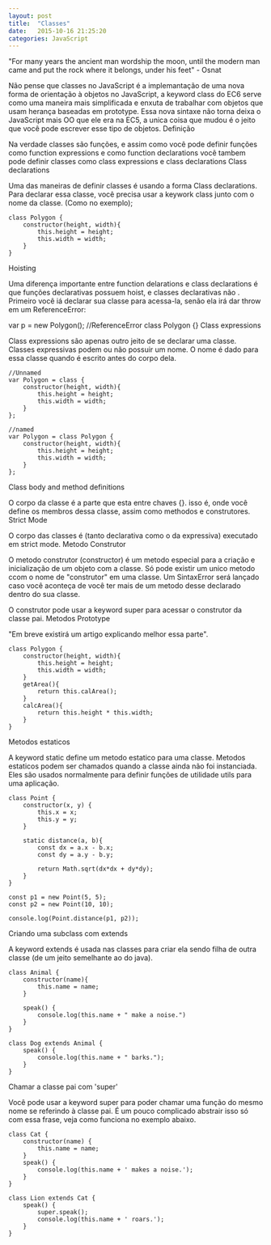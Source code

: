 ```yaml
---
layout: post
title:  "Classes"
date:   2015-10-16 21:25:20
categories: JavaScript 
---
```


"For many years the ancient man wordship the moon, until the modern man came and put the rock where it belongs, under his feet" - Osnat

Não pense que classes no JavaScript é a implemantação de uma nova forma de orientação à objetos no JavaScript, a keyword class do EC6 serve como uma maneira mais simplificada e enxuta de trabalhar com objetos que usam herança baseadas em prototype. Essa nova sintaxe não torna deixa o JavaScript mais OO que ele era na EC5, a unica coisa que mudou é o jeito que você pode escrever esse tipo de objetos.
Definição

Na verdade classes são funções, e assim como você pode definir funções como function expressions e como function declarations você tambem pode definir classes como class expressions e class declarations
Class declarations

Uma das maneiras de definir classes é usando a forma Class declarations. Para declarar essa classe, você precisa usar a keywork class junto com o nome da classe. (Como no exemplo);

    class Polygon {
        constructor(height, width){
            this.height = height;
            this.width = width;
        }
    }

Hoisting

Uma diferença importante entre function delarations e class declarations é que funções declarativas possuem hoist, e classes declarativas não . Primeiro você iá declarar sua classe para acessa-la, senão ela irá dar throw em um ReferenceError:

var p = new Polygon(); //ReferenceError class Polygon {}
Class expressions

Class expressions são apenas outro jeito de se declarar uma classe. Classes expressivas podem ou não possuir um nome. O nome é dado para essa classe quando é escrito antes do corpo dela.

    //Unnamed
    var Polygon = class {
        constructor(height, width){
            this.height = height;
            this.width = width;
        }
    };

    //named
    var Polygon = class Polygon {
        constructor(height, width){
            this.height = height;
            this.width = width;
        }
    };

Class body and method definitions

O corpo da classe é a parte que esta entre chaves {}. isso é, onde você define os membros dessa classe, assim como methodos e construtores.
Strict Mode

O corpo das classes é (tanto declarativa como o da expressiva) executado em strict mode.
Metodo Construtor

O metodo construtor (constructor) é um metodo especial para a criação e inicialização de um objeto com a classe. Só pode existir um unico metodo ccom o nome de "construtor" em uma classe. Um SintaxError será lançado caso você aconteça de você ter mais de um metodo desse declarado dentro do sua classe.

O construtor pode usar a keyword super para acessar o construtor da classe pai.
Metodos Prototype

"Em breve existirá um artigo explicando melhor essa parte".

    class Polygon {
        constructor(height, width){
            this.height = height;
            this.width = width;
        }
        getArea(){
            return this.calArea();
        }
        calcArea(){
            return this.height * this.width;
        }
    }

Metodos estaticos

A keyword static define um metodo estatico para uma classe. Metodos estaticos podem ser chamados quando a classe ainda não foi instanciada. Eles são usados normalmente para definir funções de utilidade utils para uma aplicação.

    class Point {
        constructor(x, y) {
            this.x = x;
            this.y = y;
        }

        static distance(a, b){
            const dx = a.x - b.x;
            const dy = a.y - b.y;

            return Math.sqrt(dx*dx + dy*dy);
        }
    }

    const p1 = new Point(5, 5);
    const p2 = new Point(10, 10);

    console.log(Point.distance(p1, p2));

Criando uma subclass com extends

A keyword extends é usada nas classes para criar ela sendo filha de outra classe (de um jeito semelhante ao do java).

    class Animal {
        constructor(name){
            this.name = name;
        }

        speak() {
            console.log(this.name + " make a noise.")
        }
    }

    class Dog extends Animal {
        speak() {
            console.log(this.name + " barks.");
        }
    }

Chamar a classe pai com 'super'

Você pode usar a keyword super para poder chamar uma função do mesmo nome se referindo à classe pai. É um pouco complicado abstrair isso só com essa frase, veja como funciona no exemplo abaixo.

    class Cat { 
        constructor(name) {
            this.name = name;
        }
        speak() {
            console.log(this.name + ' makes a noise.');
        }
    }

    class Lion extends Cat {
        speak() {
            super.speak();
            console.log(this.name + ' roars.');
        }
    }

